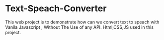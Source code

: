 # Text-Speach-Converter
This web project is to demonstrate how can we convert text to speach with Vanila Javascript , Without The Use of any API.              Html,CSS,JS   used in this project.
